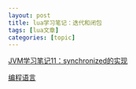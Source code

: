 ```yaml
---
layout: post
title: lua学习笔记：迭代和闭包 
tags: [lua文章]
categories: [topic]
---
```

<div class="media-content">
                <div class="content">
                    <div></div>
                    <a href="/2019/09/07/2019-9-7-JVM学习笔记11：synchronized的实现/" class="has-link-black-ter is-size-6">JVM学习笔记11：synchronized的实现</a>
                    <p class="is-size-7 is-uppercase">
                        <a class="has-link-grey -link" href="/categories/编程语言/">编程语言</a>
                    </p>
                </div>
            </div>
